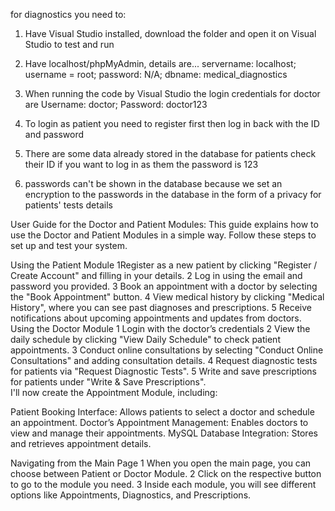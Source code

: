 for diagnostics you need to: 

1. Have Visual Studio installed, download the folder and open it on Visual Studio to test and run

2. Have localhost/phpMyAdmin, details are... servername: localhost; username = root; password: N/A; dbname: medical_diagnostics

3. When running the code by Visual Studio the login credentials for doctor are Username: doctor; Password: doctor123 

4. To login as patient you need to register first then log in back with the ID and password 

5. There are some data already stored in the database for patients check their ID if you want to log in as them the password is 123 

6. passwords can't be shown in the database because we set an encryption to the passwords in the database in the form of a privacy for patients' tests details

User Guide for the Doctor and Patient Modules:
This guide explains how to use the Doctor and Patient Modules in a simple way. Follow these steps to set up and test your system.



Using the Patient Module
1Register as a new patient by clicking "Register / Create Account" and filling in your details.
2 Log in using the email and password you provided.
3 Book an appointment with a doctor by selecting the "Book Appointment" button.
4 View medical history by clicking "Medical History", where you can see past diagnoses and prescriptions.
5 Receive notifications about upcoming appointments and updates from doctors.
 Using the Doctor Module
1 Login with the doctor’s credentials
2 View the daily schedule by clicking "View Daily Schedule" to check patient appointments.
3 Conduct online consultations by selecting "Conduct Online Consultations" and adding consultation details.
4 Request diagnostic tests for patients via "Request Diagnostic Tests".
5 Write and save prescriptions for patients under "Write & Save Prescriptions".  
I'll now create the Appointment Module, including:

Patient Booking Interface: Allows patients to select a doctor and schedule an appointment.
Doctor’s Appointment Management: Enables doctors to view and manage their appointments.
MySQL Database Integration: Stores and retrieves appointment details.

Navigating from the Main Page
1 When you open the main page, you can choose between Patient or Doctor Module.
2 Click on the respective button to go to the module you need.
3 Inside each module, you will see different options like Appointments, Diagnostics, and Prescriptions.
